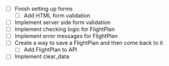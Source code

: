 - [ ] Finish setting up forms
    - [ ] Add HTML form validation
- [ ] Implement server side form validation
- [ ] Implement checking logic for FlightPlan
- [ ] Implement error messages for FlightPlan
- [ ] Create a way to save a FlightPlan and then come back to it
    - [ ] Add FlightPlan to API
- [ ] Implement clear_data